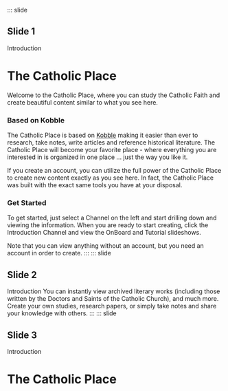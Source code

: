 ::: slide
## Slide 1
Introduction
# The Catholic Place

Welcome to the Catholic Place, where you can study the Catholic Faith and create beautiful content similar to what you see here. 



### Based on Kobble
The Catholic Place is based on [Kobble](https://kobble.io) making it easier than ever to research, take notes, write articles and reference historical literature. The Catholic Place will become your favorite place - where everything you are interested in is organized in one place ... just the way you like it.

If you create an account, you can utilize the full power of the Catholic Place to create new content exactly as you see here. In fact, the Catholic Place was built with the exact same tools you have at your disposal. 

### Get Started
To get started, just select a Channel on the left and start drilling down and viewing the information. When you are ready to start creating, click the Introduction Channel and view the OnBoard and Tutorial slideshows.

Note that you can view anything without an account, but you need an account in order to create.
:::
::: slide
## Slide 2
Introduction
You can instantly view archived literary works (including those written by the Doctors and Saints of the Catholic Church), and much more. Create your own studies, research papers, or simply take notes and share your knowledge with others.
:::
::: slide
## Slide 3
Introduction
# The Catholic Place
